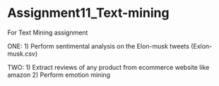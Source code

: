 # Assignment11_Text-mining
For Text Mining assignment    

ONE: 1) Perform sentimental analysis on the Elon-musk tweets (Exlon-musk.csv)   

TWO: 1) Extract reviews of any product from ecommerce website like amazon 2) Perform emotion mining
